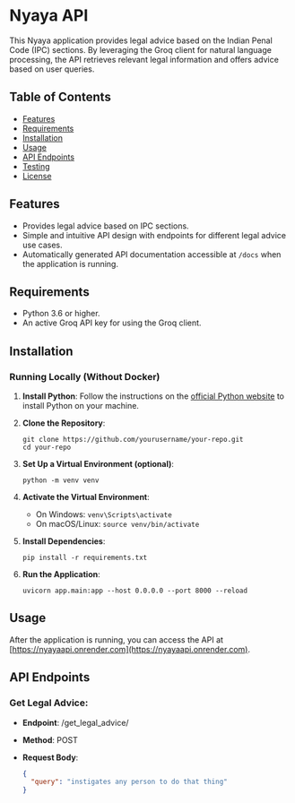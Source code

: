 # Nyaya API

This Nyaya application provides legal advice based on the Indian Penal Code (IPC) sections. By leveraging the Groq client for natural language processing, the API retrieves relevant legal information and offers advice based on user queries.

## Table of Contents

- [Features](#features)
- [Requirements](#requirements)
- [Installation](#installation)
- [Usage](#usage)
- [API Endpoints](#api-endpoints)
- [Testing](#testing)
- [License](#license)

## Features

- Provides legal advice based on IPC sections.
- Simple and intuitive API design with endpoints for different legal advice use cases.
- Automatically generated API documentation accessible at `/docs` when the application is running.

## Requirements

- Python 3.6 or higher.
- An active Groq API key for using the Groq client.

## Installation

### Running Locally (Without Docker)
1. **Install Python**: Follow the instructions on the [official Python website](https://www.python.org/downloads/) to install Python on your machine.
2. **Clone the Repository**:
   
   `git clone https://github.com/yourusername/your-repo.git`  
   `cd your-repo`

3. **Set Up a Virtual Environment (optional)**:
   
   `python -m venv venv`

4. **Activate the Virtual Environment**:
   - On Windows:
     `venv\Scripts\activate`
   - On macOS/Linux:
     `source venv/bin/activate`

5. **Install Dependencies**:
   
   `pip install -r requirements.txt`

6. **Run the Application**:
    
   `uvicorn app.main:app --host 0.0.0.0 --port 8000 --reload`

## Usage

After the application is running, you can access the API at [https://nyayaapi.onrender.com](https://nyayaapi.onrender.com).

## API Endpoints

### Get Legal Advice: 
- **Endpoint**: /get_legal_advice/
- **Method**: POST
- **Request Body**:
  
   ```json
   {
     "query": "instigates any person to do that thing"
   }
